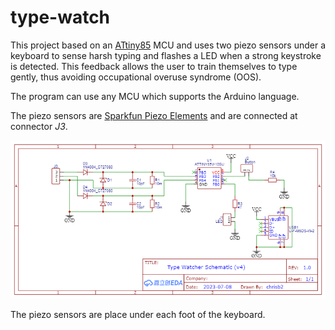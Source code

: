 # type-watch
This project based on an [ATtiny85](https://www.microchip.com/en-us/product/ATtiny85) MCU and uses two piezo sensors under a keyboard to sense harsh typing and flashes a LED when a strong keystroke is detected. This feedback allows the user to train themselves to type gently, thus avoiding occupational overuse syndrome (OOS).

The program can use any MCU which supports the Arduino language.

The piezo sensors are [Sparkfun Piezo Elements](https://www.sparkfun.com/products/10293) and are connected at connector _J3_.

![circuit diagram](images/type-watch-circuit.png)

The piezo sensors are place under each foot of the keyboard.
